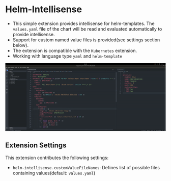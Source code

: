 # Helm-Intellisense

- This simple extension provides intellisense for helm-templates. The `values.yaml` file of the chart will be read and evaluated automatically to provide intellisense.
- Support for custom named value files is provided(see settings section below).
- The extension is compatible with the `Kubernetes` extension.
- Working with language type  `yaml` and `helm-template`

![feature X](images/demo.gif)

## Extension Settings

This extension contributes the following settings:

* `helm-intellisense.customValueFileNames`: Defines list of possible files containing values(default: `values.yaml`)